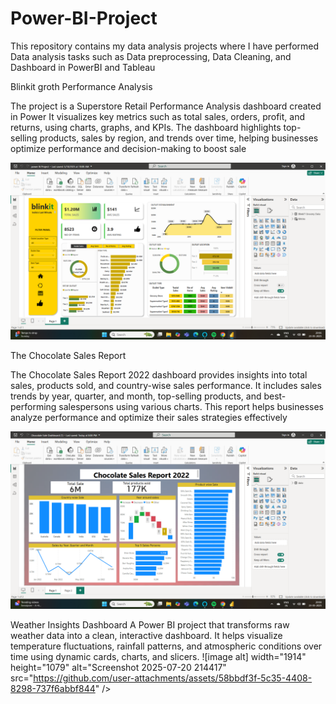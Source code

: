 # Power-BI-Project
This repository contains my data analysis projects where I have performed Data analysis tasks such as Data preprocessing, Data Cleaning, and Dashboard in PowerBI and Tableau

 Blinkit groth Performance Analysis

The project is a Superstore Retail Performance Analysis dashboard created in Power It visualizes key metrics such as total sales, orders, profit, and returns, using charts, graphs, and KPIs. The dashboard highlights top-selling products, sales by region, and trends over time, helping businesses optimize performance and decision-making to boost sale


![image alt](https://github.com/rosh799/Excel-Dashboard-Projects/blob/3ff75f217e793fb9aa37acd61d68f1ee6828a4f8/Blinkit%20project.png)


The Chocolate Sales Report

The Chocolate Sales Report 2022 dashboard provides insights into total sales, products sold, and country-wise sales performance. It includes sales trends by year, quarter, and month, top-selling products, and best-performing salespersons using various charts. This report helps businesses analyze performance and optimize their sales strategies effectively

![image alt](https://github.com/rosh799/Excel-Dashboard-Projects/blob/3ff75f217e793fb9aa37acd61d68f1ee6828a4f8/Chocolate%20sales.png)


 Weather Insights Dashboard
A Power BI project that transforms raw weather data into a clean, interactive dashboard. It helps visualize temperature fluctuations, rainfall patterns, and atmospheric conditions over time using dynamic cards, charts, and slicers.
![image alt] width="1914" height="1079" alt="Screenshot 2025-07-20 214417" src="https://github.com/user-attachments/assets/58bbdf3f-5c35-4408-8298-737f6abbf844" />
